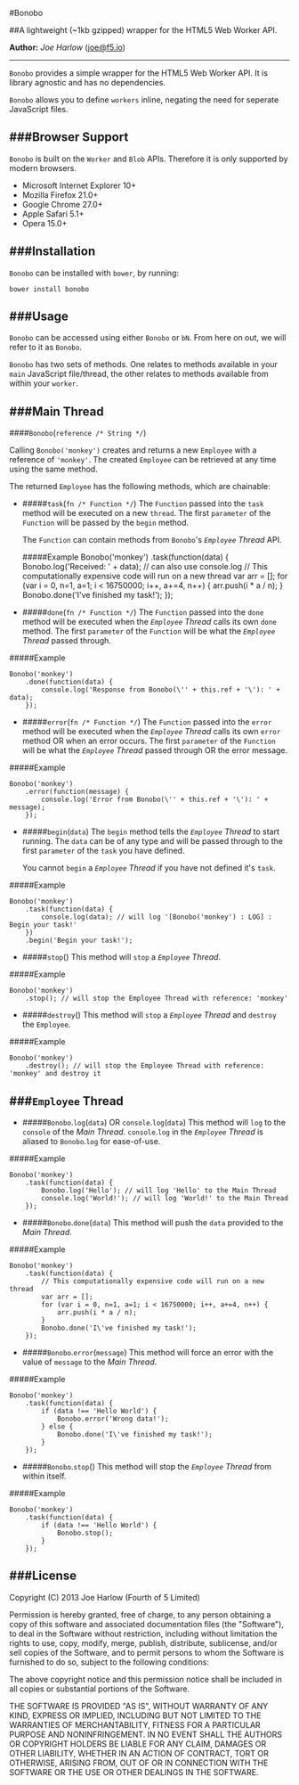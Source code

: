 #Bonobo

##A lightweight (~1kb gzipped) wrapper for the HTML5 Web Worker API.

**Author:** *Joe Harlow* (<joe@f5.io>)

---
`Bonobo` provides a simple wrapper for the HTML5 Web Worker API. It is library agnostic and has no dependencies.

`Bonobo` allows you to define `workers` inline, negating the need for seperate JavaScript files.

###Browser Support
---

`Bonobo` is built on the `Worker` and `Blob` APIs. Therefore it is only supported by modern browsers.

- Microsoft Internet Explorer 10+
- Mozilla Firefox 21.0+
- Google Chrome 27.0+
- Apple Safari 5.1+
- Opera 15.0+

###Installation
---

`Bonobo` can be installed with `bower`, by running:

`bower install bonobo`

###Usage
---

`Bonobo` can be accessed using either `Bonobo` or `bN`. From here on out, we will refer to it as `Bonobo`.

`Bonobo` has two sets of methods. One relates to methods available in your `main` JavaScript file/thread, the other relates to methods available from within your `worker`.

###Main Thread
---

####`Bonobo`(`reference /* String */`)

Calling `Bonobo('monkey')` creates and returns a new `Employee` with a reference of `'monkey'`. The created `Employee` can be retrieved at any time using the same method.

The returned `Employee` has the following methods, which are chainable:

- #####`task`(`fn /* Function */`)
	The `Function` passed into the `task` method will be executed on a new `thread`. The first `parameter` of the `Function` will be passed by the `begin` method.
	
	The `Function` can contain methods from `Bonobo`'s *`Employee` Thread* API.
	
	#####Example
        Bonobo('monkey')
    	    .task(function(data) {
    		    Bonobo.log('Received: ' + data); // can also use console.log
    		    // This computationally expensive code will run on a new thread
    		    var arr = [];
			    for (var i = 0, n=1, a=1; i < 16750000; i++, a+=4, n++) {
				    arr.push(i * a / n);
			    }
			    Bonobo.done('I\'ve finished my task!');
    	    });

- #####`done`(`fn /* Function */`)
	The `Function` passed into the `done` method will be executed when the *`Employee` Thread* calls its own `done` method. The first `parameter` of the `Function` will be what the *`Employee` Thread* passed through.
	
#####Example

    Bonobo('monkey')
    	.done(function(data) {
       		console.log('Response from Bonobo(\'' + this.ref + '\'): ' + data);
       	});


- #####`error`(`fn /* Function */`)
	The `Function` passed into the `error` method will be executed when the *`Employee` Thread* calls its own `error` method OR when an error occurs. The first `parameter` of the `Function` will be what the *`Employee` Thread* passed through OR the error message.
	
#####Example

    Bonobo('monkey')
    	.error(function(message) {
       		console.log('Error from Bonobo(\'' + this.ref + '\'): ' + message);
       	});

- #####`begin`(`data`)
	The `begin` method tells the *`Employee` Thread* to start running. The `data` can be of any type and will be passed through to the first `parameter` of the `task` you have defined.
	
	You cannot `begin` a *`Employee` Thread* if you have not defined it's `task`.

#####Example

    Bonobo('monkey')
    	.task(function(data) {
    		console.log(data); // will log '[Bonobo('monkey') : LOG] : Begin your task!'
    	})
    	.begin('Begin your task!');

- #####`stop`()
	This method will `stop` a *`Employee` Thread*.
	
#####Example

    Bonobo('monkey')
    	.stop(); // will stop the Employee Thread with reference: 'monkey'

- #####`destroy`()
	This method will `stop` a *`Employee` Thread* and `destroy` the `Employee`.
	
#####Example

    Bonobo('monkey')
    	.destroy(); // will stop the Employee Thread with reference: 'monkey' and destroy it



###`Employee` Thread
---
- #####`Bonobo`.`log`(`data`) OR `console`.`log`(`data`)
	This method will `log` to the `console` of the *Main Thread*. `console`.`log` in the *`Employee` Thread* is aliased to `Bonobo`.`log` for ease-of-use.

#####Example

    Bonobo('monkey')
    	.task(function(data) {
    		Bonobo.log('Hello'); // will log 'Hello' to the Main Thread
    		console.log('World!'); // will log 'World!' to the Main Thread
       	});
	
- #####`Bonobo`.`done`(`data`)
	This method will push the `data` provided to the *Main Thread*.
	
#####Example

    Bonobo('monkey')
    	.task(function(data) {
    		// This computationally expensive code will run on a new thread
    		var arr = [];
			for (var i = 0, n=1, a=1; i < 16750000; i++, a+=4, n++) {
				arr.push(i * a / n);
			}
			Bonobo.done('I\'ve finished my task!');
    	});


- #####`Bonobo`.`error`(`message`)
	This method will force an error with the value of `message` to the *Main Thread*.
	
#####Example

    Bonobo('monkey')
    	.task(function(data) {
    		if (data !== 'Hello World') {
    			Bonobo.error('Wrong data!');
    		} else {
    			Bonobo.done('I\'ve finished my task!');
    		}
    	});

- #####`Bonobo`.`stop`()
	This method will stop the *`Employee` Thread* from within itself.
	
#####Example

    Bonobo('monkey')
    	.task(function(data) {
    		if (data !== 'Hello World') {
    			Bonobo.stop();
    		}
    	});
	
###License
---

Copyright (C) 2013 Joe Harlow (Fourth of 5 Limited)

Permission is hereby granted, free of charge, to any person obtaining a copy of this software and associated documentation files (the "Software"), to deal in the Software without restriction, including without limitation the rights to use, copy, modify, merge, publish, distribute, sublicense, and/or sell copies of the Software, and to permit persons to whom the Software is furnished to do so, subject to the following conditions:

The above copyright notice and this permission notice shall be included in all copies or substantial portions of the Software.

THE SOFTWARE IS PROVIDED "AS IS", WITHOUT WARRANTY OF ANY KIND, EXPRESS OR IMPLIED, INCLUDING BUT NOT LIMITED TO THE WARRANTIES OF MERCHANTABILITY, FITNESS FOR A PARTICULAR PURPOSE AND NONINFRINGEMENT. IN NO EVENT SHALL THE AUTHORS OR COPYRIGHT HOLDERS BE LIABLE FOR ANY CLAIM, DAMAGES OR OTHER LIABILITY, WHETHER IN AN ACTION OF CONTRACT, TORT OR OTHERWISE, ARISING FROM, OUT OF OR IN CONNECTION WITH THE SOFTWARE OR THE USE OR OTHER DEALINGS IN THE SOFTWARE.




